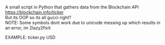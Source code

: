 A small script in Python that gathers data from the Blockchain API https://blockchain.info/ticker  
But its OOP so its all gucci right?  
NOTE: Some symbols dont work due to unicode messing up which results in an error, im 2lazy2fixit  
  
EXAMPLE: ticker.py USD
